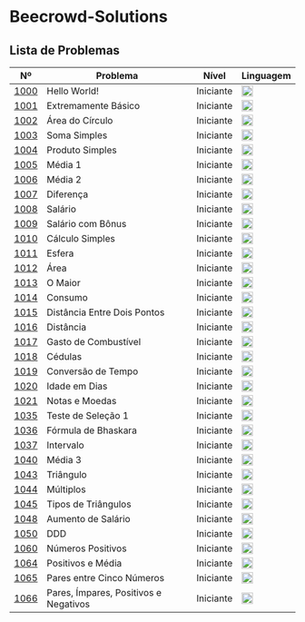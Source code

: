 # Beecrowd-Solutions
## Lista de Problemas

| Nº                                                       | Problema                              | Nível | Linguagem                                                                                                                                                       |
|----------------------------------------------------------|---------------------------------------|-------|-----------------------------------------------------------------------------------------------------------------------------------------------------------------|
| [1000](https://judge.beecrowd.com/pt/problems/view/1000) | Hello World!                          | Iniciante  | <a href="python/1000-1100/1000.py"><img src="https://s3.dualstack.us-east-2.amazonaws.com/pythondotorg-assets/media/files/python-logo-only.svg" width="20"></a> |
| [1001](https://judge.beecrowd.com/pt/problems/view/1001) | Extremamente Básico                   | Iniciante  | <a href="python/1000-1100/1001.py"><img src="https://s3.dualstack.us-east-2.amazonaws.com/pythondotorg-assets/media/files/python-logo-only.svg" width="20"></a> |
| [1002](https://judge.beecrowd.com/pt/problems/view/1002) | Área do Círculo                       | Iniciante  | <a href="python/1000-1100/1002.py"><img src="https://s3.dualstack.us-east-2.amazonaws.com/pythondotorg-assets/media/files/python-logo-only.svg" width="20"></a> |
| [1003](https://judge.beecrowd.com/pt/problems/view/1003) | Soma Simples                          | Iniciante  | <a href="python/1000-1100/1003.py"><img src="https://s3.dualstack.us-east-2.amazonaws.com/pythondotorg-assets/media/files/python-logo-only.svg" width="20"></a> |
| [1004](https://judge.beecrowd.com/pt/problems/view/1004) | Produto Simples                       | Iniciante  | <a href="python/1000-1100/1004.py"><img src="https://s3.dualstack.us-east-2.amazonaws.com/pythondotorg-assets/media/files/python-logo-only.svg" width="20"></a> |
| [1005](https://judge.beecrowd.com/pt/problems/view/1005) | Média 1                               | Iniciante  | <a href="python/1000-1100/1005.py"><img src="https://s3.dualstack.us-east-2.amazonaws.com/pythondotorg-assets/media/files/python-logo-only.svg" width="20"></a> |
| [1006](https://judge.beecrowd.com/pt/problems/view/1006) | Média 2                               | Iniciante  | <a href="python/1000-1100/1006.py"><img src="https://s3.dualstack.us-east-2.amazonaws.com/pythondotorg-assets/media/files/python-logo-only.svg" width="20"></a> |
| [1007](https://judge.beecrowd.com/pt/problems/view/1007) | Diferença                             | Iniciante  | <a href="python/1000-1100/1007.py"><img src="https://s3.dualstack.us-east-2.amazonaws.com/pythondotorg-assets/media/files/python-logo-only.svg" width="20"></a> |
| [1008](https://judge.beecrowd.com/pt/problems/view/1008) | Salário                               | Iniciante  | <a href="python/1000-1100/1008.py"><img src="https://s3.dualstack.us-east-2.amazonaws.com/pythondotorg-assets/media/files/python-logo-only.svg" width="20"></a> |
| [1009](https://judge.beecrowd.com/pt/problems/view/1009) | Salário com Bônus                     | Iniciante  | <a href="python/1000-1100/1009.py"><img src="https://s3.dualstack.us-east-2.amazonaws.com/pythondotorg-assets/media/files/python-logo-only.svg" width="20"></a> |
| [1010](https://judge.beecrowd.com/pt/problems/view/1010) | Cálculo Simples                       | Iniciante  | <a href="python/1000-1100/1010.py"><img src="https://s3.dualstack.us-east-2.amazonaws.com/pythondotorg-assets/media/files/python-logo-only.svg" width="20"></a> |
| [1011](https://judge.beecrowd.com/pt/problems/view/1011) | Esfera                                | Iniciante  | <a href="python/1000-1100/1011.py"><img src="https://s3.dualstack.us-east-2.amazonaws.com/pythondotorg-assets/media/files/python-logo-only.svg" width="20"></a> |
| [1012](https://judge.beecrowd.com/pt/problems/view/1012) | Área                                  | Iniciante  | <a href="python/1000-1100/1012.py"><img src="https://s3.dualstack.us-east-2.amazonaws.com/pythondotorg-assets/media/files/python-logo-only.svg" width="20"></a> |
| [1013](https://judge.beecrowd.com/pt/problems/view/1013) | O Maior                               | Iniciante  | <a href="python/1000-1100/1013.py"><img src="https://s3.dualstack.us-east-2.amazonaws.com/pythondotorg-assets/media/files/python-logo-only.svg" width="20"></a> |
| [1014](https://judge.beecrowd.com/pt/problems/view/1014) | Consumo                               | Iniciante  | <a href="python/1000-1100/1014.py"><img src="https://s3.dualstack.us-east-2.amazonaws.com/pythondotorg-assets/media/files/python-logo-only.svg" width="20"></a> |
| [1015](https://judge.beecrowd.com/pt/problems/view/1015) | Distância Entre Dois Pontos           | Iniciante  | <a href="python/1000-1100/1015.py"><img src="https://s3.dualstack.us-east-2.amazonaws.com/pythondotorg-assets/media/files/python-logo-only.svg" width="20"></a> |
| [1016](https://judge.beecrowd.com/pt/problems/view/1016) | Distância                             | Iniciante  | <a href="python/1000-1100/1016.py"><img src="https://s3.dualstack.us-east-2.amazonaws.com/pythondotorg-assets/media/files/python-logo-only.svg" width="20"></a> |
| [1017](https://judge.beecrowd.com/pt/problems/view/1017) | Gasto de Combustível                  | Iniciante  | <a href="python/1000-1100/1017.py"><img src="https://s3.dualstack.us-east-2.amazonaws.com/pythondotorg-assets/media/files/python-logo-only.svg" width="20"></a> |
| [1018](https://judge.beecrowd.com/pt/problems/view/1018) | Cédulas                               | Iniciante  | <a href="python/1000-1100/1018.py"><img src="https://s3.dualstack.us-east-2.amazonaws.com/pythondotorg-assets/media/files/python-logo-only.svg" width="20"></a> |
| [1019](https://judge.beecrowd.com/pt/problems/view/1019) | Conversão de Tempo                    | Iniciante  | <a href="python/1000-1100/1019.py"><img src="https://s3.dualstack.us-east-2.amazonaws.com/pythondotorg-assets/media/files/python-logo-only.svg" width="20"></a> |
| [1020](https://judge.beecrowd.com/pt/problems/view/1020) | Idade em Dias                         | Iniciante  | <a href="python/1000-1100/1020.py"><img src="https://s3.dualstack.us-east-2.amazonaws.com/pythondotorg-assets/media/files/python-logo-only.svg" width="20"></a> |
| [1021](https://judge.beecrowd.com/pt/problems/view/1021) | Notas e Moedas                        | Iniciante  | <a href="python/1000-1100/1021.py"><img src="https://s3.dualstack.us-east-2.amazonaws.com/pythondotorg-assets/media/files/python-logo-only.svg" width="20"></a> |
| [1035](https://judge.beecrowd.com/pt/problems/view/1035) | Teste de Seleção 1                    | Iniciante  | <a href="python/1000-1100/1035.py"><img src="https://s3.dualstack.us-east-2.amazonaws.com/pythondotorg-assets/media/files/python-logo-only.svg" width="20"></a> |
| [1036](https://judge.beecrowd.com/pt/problems/view/1036) | Fórmula de Bhaskara                   | Iniciante  | <a href="python/1000-1100/1036.py"><img src="https://s3.dualstack.us-east-2.amazonaws.com/pythondotorg-assets/media/files/python-logo-only.svg" width="20"></a> |
| [1037](https://judge.beecrowd.com/pt/problems/view/1037) | Intervalo                             | Iniciante  | <a href="python/1000-1100/1037.py"><img src="https://s3.dualstack.us-east-2.amazonaws.com/pythondotorg-assets/media/files/python-logo-only.svg" width="20"></a> |
| [1040](https://judge.beecrowd.com/pt/problems/view/1040) | Média 3                               | Iniciante  | <a href="python/1000-1100/1040.py"><img src="https://s3.dualstack.us-east-2.amazonaws.com/pythondotorg-assets/media/files/python-logo-only.svg" width="20"></a> |
| [1043](https://judge.beecrowd.com/pt/problems/view/1043) | Triângulo                                   | Iniciante  | <a href="python/1000-1100/1043.py"><img src="https://s3.dualstack.us-east-2.amazonaws.com/pythondotorg-assets/media/files/python-logo-only.svg" width="20"></a> |
| [1044](https://judge.beecrowd.com/pt/problems/view/1044) | Múltiplos                                   | Iniciante  | <a href="python/1000-1100/1044.py"><img src="https://s3.dualstack.us-east-2.amazonaws.com/pythondotorg-assets/media/files/python-logo-only.svg" width="20"></a> |
| [1045](https://judge.beecrowd.com/pt/problems/view/1045) | Tipos de Triângulos                                   | Iniciante  | <a href="python/1000-1100/1045.py"><img src="https://s3.dualstack.us-east-2.amazonaws.com/pythondotorg-assets/media/files/python-logo-only.svg" width="20"></a> |
| [1048](https://judge.beecrowd.com/pt/problems/view/1048) | Aumento de Salário                                   | Iniciante  | <a href="python/1000-1100/1048.py"><img src="https://s3.dualstack.us-east-2.amazonaws.com/pythondotorg-assets/media/files/python-logo-only.svg" width="20"></a> |
| [1050](https://judge.beecrowd.com/pt/problems/view/1050) | DDD                                   | Iniciante  | <a href="python/1000-1100/1050.py"><img src="https://s3.dualstack.us-east-2.amazonaws.com/pythondotorg-assets/media/files/python-logo-only.svg" width="20"></a> |
| [1060](https://judge.beecrowd.com/pt/problems/view/1060) | Números Positivos                     | Iniciante  | <a href="python/1000-1100/1060.py"><img src="https://s3.dualstack.us-east-2.amazonaws.com/pythondotorg-assets/media/files/python-logo-only.svg" width="20"></a> |
| [1064](https://judge.beecrowd.com/pt/problems/view/1064) | Positivos e Média                     | Iniciante  | <a href="python/1000-1100/1064.py"><img src="https://s3.dualstack.us-east-2.amazonaws.com/pythondotorg-assets/media/files/python-logo-only.svg" width="20"></a> |
| [1065](https://judge.beecrowd.com/pt/problems/view/1065) | Pares entre Cinco Números             | Iniciante  | <a href="python/1000-1100/1065.py"><img src="https://s3.dualstack.us-east-2.amazonaws.com/pythondotorg-assets/media/files/python-logo-only.svg" width="20"></a> |
| [1066](https://judge.beecrowd.com/pt/problems/view/1066) | Pares, Ímpares, Positivos e Negativos | Iniciante  | <a href="python/1000-1100/1066.py"><img src="https://s3.dualstack.us-east-2.amazonaws.com/pythondotorg-assets/media/files/python-logo-only.svg" width="20"></a> |
